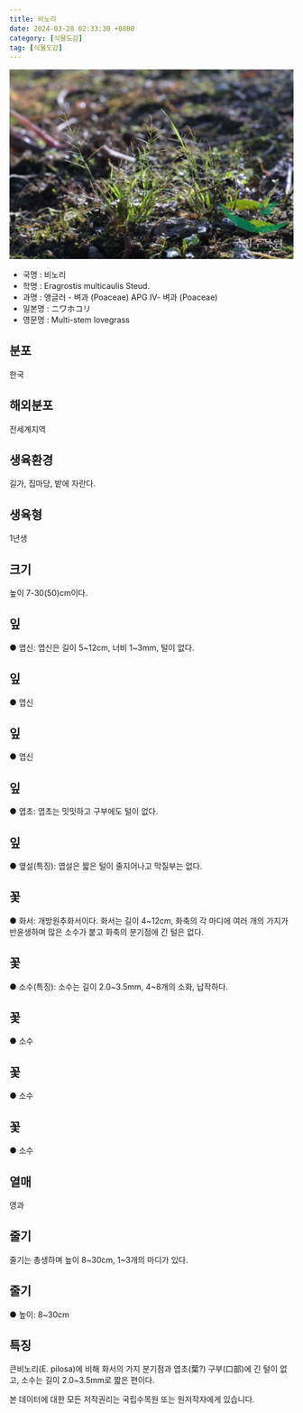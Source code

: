 ```yaml
---
title: 비노리
date: 2024-03-28 02:33:30 +0800
category: [식물도감]
tag: [식물도감]
---
```




![비노리](/assets/img/fileUpload/plants/basic/Gramineae/Eragrostis/14459/1_th2.JPG)
- 국명 : 비노리
- 학명 : Eragrostis multicaulis Steud.
- 과명 : 앵글러 - 벼과 (Poaceae) APG Ⅳ- 벼과 (Poaceae)
- 일본명 : ニワホコリ
- 영문명 : Multi-stem lovegrass


## 분포
한국
## 해외분포
전세계지역
## 생육환경
길가, 집마당, 밭에 자란다.
## 생육형
1년생
## 크기
높이 7-30(50)cm이다.
## 잎
● 엽신: 엽신은 길이 5~12cm, 너비 1~3mm, 털이 없다.
## 잎
● 엽신
## 잎
● 엽신
## 잎
● 엽초: 엽초는 밋밋하고 구부에도 털이 없다.
## 잎
● 옆설(특징): 엽설은 짧은 털이 줄지어나고 막질부는 없다.
## 꽃
● 화서: 개방원추화서이다. 화서는 길이 4~12cm, 화축의 각 마디에 여러 개의 가지가 반윤생하며 많은 소수가 붙고 화축의 분기점에 긴 털은 없다.
## 꽃
● 소수(특징): 소수는 길이 2.0~3.5mm, 4~8개의 소화, 납작하다.
## 꽃
● 소수
## 꽃
● 소수
## 꽃
● 소수
## 열매
영과
## 줄기
줄기는 총생하며 높이 8~30cm, 1~3개의 마디가 있다.
## 줄기
● 높이: 8~30cm
## 특징
큰비노리(E. pilosa)에 비해 화서의 가지 분기점과 엽초(葉?) 구부(口部)에 긴 털이 없고, 소수는 길이 2.0~3.5mm로 짧은 편이다.






본 데이터에 대한 모든 저작권리는 국립수목원 또는 원저작자에게 있습니다.
